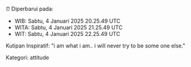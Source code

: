 ⏰ Diperbarui pada:
- WIB: Sabtu, 4 Januari 2025 20.25.49 UTC
- WITA: Sabtu, 4 Januari 2025 21.25.49 UTC
- WIT: Sabtu, 4 Januari 2025 22.25.49 UTC

Kutipan Inspiratif:
"i am what i am.. i will never try to be some one else."


Kategori: attitude

